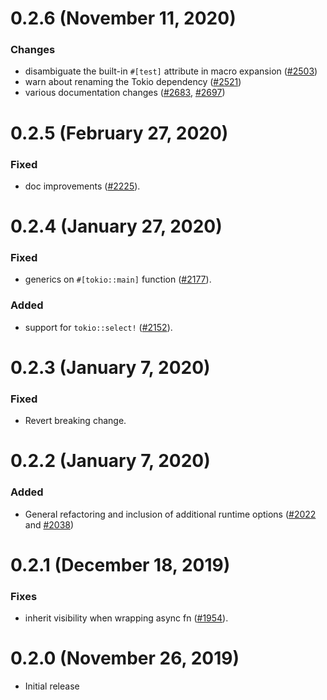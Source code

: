 # 0.2.6 (November 11, 2020)

### Changes

 - disambiguate the built-in `#[test]` attribute in macro expansion ([#2503])
 - warn about renaming the Tokio dependency ([#2521])
 - various documentation changes ([#2683], [#2697])

# 0.2.5 (February 27, 2020)

### Fixed
- doc improvements ([#2225]).

# 0.2.4 (January 27, 2020)

### Fixed
- generics on `#[tokio::main]` function ([#2177]).

### Added
- support for `tokio::select!` ([#2152]).

# 0.2.3 (January 7, 2020)

### Fixed
- Revert breaking change.

# 0.2.2 (January 7, 2020)

### Added
- General refactoring and inclusion of additional runtime options ([#2022] and [#2038])

# 0.2.1 (December 18, 2019)

### Fixes
- inherit visibility when wrapping async fn ([#1954]).

# 0.2.0 (November 26, 2019)

- Initial release

[#2697]: https://github.com/tokio-rs/tokio/pull/2697
[#2683]: https://github.com/tokio-rs/tokio/pull/2683
[#2521]: https://github.com/tokio-rs/tokio/pull/2521
[#2503]: https://github.com/tokio-rs/tokio/pull/2503
[#2225]: https://github.com/tokio-rs/tokio/pull/2225
[#2177]: https://github.com/tokio-rs/tokio/pull/2177
[#2152]: https://github.com/tokio-rs/tokio/pull/2152
[#2038]: https://github.com/tokio-rs/tokio/pull/2038
[#2022]: https://github.com/tokio-rs/tokio/pull/2022
[#1954]: https://github.com/tokio-rs/tokio/pull/1954
